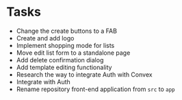 # Tasks

- Change the create buttons to a FAB
- Create and add logo
- Implement shopping mode for lists
- Move edit list form to a standalone page
- Add delete confirmation dialog
- Add template editing functionality
- Research the way to integrate Auth with Convex
- Integrate with Auth
- Rename repository front-end application from `src` to `app`
